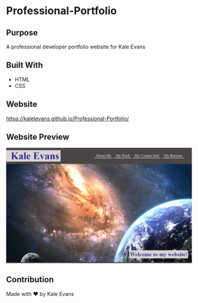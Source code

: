# Professional-Portfolio

## Purpose
A professional developer portfolio website for Kale Evans 

## Built With
* HTML
* CSS

## Website
https://kaletevans.github.io/Professional-Portfolio/

## Website Preview
<img src="./assets/images/website-sc.jpg" />

## Contribution
Made with ❤️ by Kale Evans